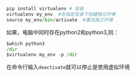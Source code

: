 ```python
pip install virtualenv # 安装
virtualenv my_env  #在指定目录下创建独立环境
source my_env/bin/activate  #激活独立环境
```
如果，电脑中同时存在python2和python3,则：
```python
$which python3
/dir
$virtualenv my_env -p /dir
```
在命令行输入`deactivate`就可以停止是使用虚拟环境
